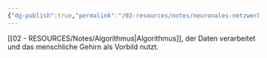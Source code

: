 ```yaml
---
{"dg-publish":true,"permalink":"/02-resources/notes/neuronales-netzwerk/","tags":["GFN/prüfungsrelevant/AP1/vorbereitung"],"noteIcon":"","updated":"2025-08-26T16:35:06.258+02:00"}
---
```


[[02 - RESOURCES/Notes/Algorithmus\|Algorithmus]], der Daten verarbeitet und das menschliche Gehirn als Vorbild nutzt.
